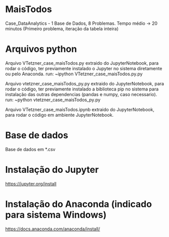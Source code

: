 # MaisTodos
Case_DataAnalytics - 1 Base de Dados, 8 Problemas. Tempo médio -> 20 minutos (Primeiro problema, iteração da tabela inteira)


# Arquivos python
Arquivo VTetzner_case_maisTodos.py extraido do JupyterNotebook, para rodar o código, ter previamente instalado o Jupyter no sistema diretamente ou pelo Anaconda.
run: ~ipython VTetzner_case_maisTodos.py.py

Arquivo vtetzner_case_maisTodos_py.py extraido do JupyterNotebook, para rodar o código, ter previamente instalado a biblioteca pip no sistema para instalação das outras dependencias (pandas e numpy, caso necessario).
run: ~python vtetzner_case_maisTodos_py.py

Arquivo VTetzner_case_maisTodos.ipynb extraido do JupyterNotebook, para rodar o código em ambiente JupyterNotebook.

# Base de dados
Base de dados em *.csv

# Instalação do Jupyter
https://jupyter.org/install

# Instalação do Anaconda (indicado para sistema Windows)
https://docs.anaconda.com/anaconda/install/
